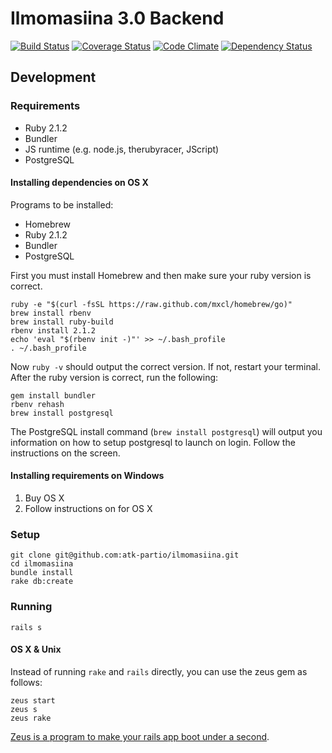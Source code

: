 Ilmomasiina 3.0 Backend
=======================

[![Build Status][build-badge]][build-url] [![Coverage Status][coverage-badge]][coverage-url] [![Code Climate][climate-badge]][climate-url] [![Dependency Status][dependency-badge]][dependency-url]

  [build-badge]: https://travis-ci.org/atk-partio/ilmomasiina.png
  [build-url]: https://travis-ci.org/atk-partio/ilmomasiina-backend
  [coverage-badge]: https://coveralls.io/repos/atk-partio/ilmomasiina-backend/badge.png
  [coverage-url]: https://coveralls.io/r/atk-partio/ilmomasiina-backend
  [climate-badge]: https://codeclimate.com/github/atk-partio/ilmomasiina-backend.png
  [climate-url]: https://codeclimate.com/github/atk-partio/ilmomasiina-backend
  [dependency-badge]: https://gemnasium.com/atk-partio/ilmomasiina-backend.png
  [dependency-url]: https://gemnasium.com/atk-partio/ilmomasiina-backend

Development
-----------

### Requirements

* Ruby 2.1.2
* Bundler
* JS runtime (e.g. node.js, therubyracer, JScript)
* PostgreSQL

#### Installing dependencies on OS X

Programs to be installed:
* Homebrew
* Ruby 2.1.2
* Bundler
* PostgreSQL

First you must install Homebrew and then make sure your ruby version is correct.

    ruby -e "$(curl -fsSL https://raw.github.com/mxcl/homebrew/go)"
    brew install rbenv
    brew install ruby-build
    rbenv install 2.1.2
    echo 'eval "$(rbenv init -)"' >> ~/.bash_profile
    . ~/.bash_profile


Now `ruby -v` should output the correct version. If not, restart your terminal. After the ruby version is correct, run the following:

    gem install bundler
    rbenv rehash
    brew install postgresql

The PostgreSQL install command (`brew install postgresql`) will output you information on how to setup postgresql to launch on login. Follow the instructions on the screen.

#### Installing requirements on Windows

1. Buy OS X
2. Follow instructions on for OS X

### Setup

    git clone git@github.com:atk-partio/ilmomasiina.git
    cd ilmomasiina
    bundle install
    rake db:create

### Running

    rails s

#### OS X & Unix

Instead of running `rake` and `rails` directly, you can use the zeus gem as follows:

    zeus start
    zeus s
    zeus rake

[Zeus is a program to make your rails app boot under a second][zeus].

  [zeus]: https://github.com/burke/zeus
